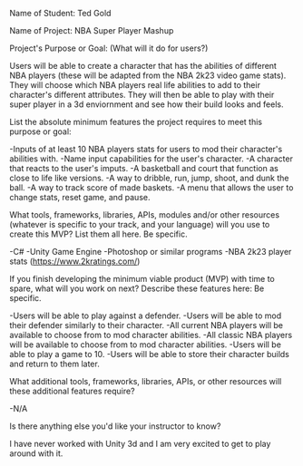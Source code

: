Name of Student: Ted Gold

Name of Project: NBA Super Player Mashup

Project's Purpose or Goal: (What will it do for users?)

Users will be able to create a character that has the abilities of different NBA players (these will be adapted from the NBA 2k23 video game stats). They will choose which NBA players real life abilities to add to their character's different attributes. They will then be able to play with their super player in a 3d enviornment and see how their build looks and feels.

List the absolute minimum features the project requires to meet this purpose or goal:

-Inputs of at least 10 NBA players stats for users to mod their character's abilities with.
-Name input capabilities for the user's character.
-A character that reacts to the user's imputs.
-A basketball and court that function as close to life like versions.
-A way to dribble, run, jump, shoot, and dunk the ball.
-A way to track score of made baskets.
-A menu that allows the user to change stats, reset game, and pause.

What tools, frameworks, libraries, APIs, modules and/or other resources (whatever is specific to your track, and your language) will you use to create this MVP? List them all here. Be specific.

-C#
-Unity Game Engine
-Photoshop or similar programs
-NBA 2k23 player stats (https://www.2kratings.com/)

If you finish developing the minimum viable product (MVP) with time to spare, what will you work on next? Describe these features here: Be specific.

-Users will be able to play against a defender.
-Users will be able to mod their defender similarly to their character.
-All current NBA players will be available to choose from to mod character abilities.
-All classic NBA players will be available to choose from to mod character abilities.
-Users will be able to play a game to 10.
-Users will be able to store their character builds and return to them later.

What additional tools, frameworks, libraries, APIs, or other resources will these additional features require?

-N/A

Is there anything else you'd like your instructor to know?

I have never worked with Unity 3d and I am very excited to get to play around with it.